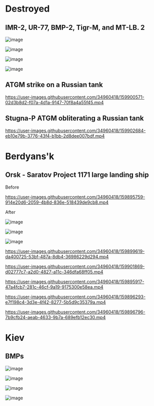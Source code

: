 
# Destroyed

## IMR-2, UR-77, BMP-2, Tigr-M, and MT-LB. 2

![image](https://user-images.githubusercontent.com/34960418/159899329-49bea8ce-1746-4950-b192-769167e1acb9.png)

![image](https://user-images.githubusercontent.com/34960418/159899351-59c5c1b4-2a05-42d0-b58a-42c6cc1328d5.png)

![image](https://user-images.githubusercontent.com/34960418/159899378-aa5e005b-bd94-4195-a133-6d9f7728facf.png)

![image](https://user-images.githubusercontent.com/34960418/159899399-fd985025-56dd-445a-a2e4-360fb6f0346b.png)


## ATGM strike on a Russian tank

https://user-images.githubusercontent.com/34960418/159900571-02d3b8d2-f07a-4d1a-9147-70f8a4a55f45.mp4


## Stugna-P ATGM obliterating a Russian tank

https://user-images.githubusercontent.com/34960418/159902684-eb10e79b-3776-43f4-b1bb-2d8dee007bdf.mp4







# Berdyans'k

## Orsk - Saratov Project 1171 large landing ship

Before

https://user-images.githubusercontent.com/34960418/159895759-914e20d6-2059-4b8d-836e-518439de9cb8.mp4


After

![image](https://user-images.githubusercontent.com/34960418/159895827-9adcf1d7-35c7-4280-b4aa-a422fc2eca0c.png)

![image](https://user-images.githubusercontent.com/34960418/159896086-3855e8ed-421a-4752-aa53-153c0fe1a9cb.png)

![image](https://user-images.githubusercontent.com/34960418/159896190-364a3fb2-1113-43e5-978f-d55a86fafc9a.png)

https://user-images.githubusercontent.com/34960418/159899619-da400725-53bf-487a-8db4-36986229d294.mp4

https://user-images.githubusercontent.com/34960418/159901869-d02777c7-a2d0-4827-a11c-346dfa68ff05.mp4

https://user-images.githubusercontent.com/34960418/159895917-47a4fcb7-281c-46cf-9a19-9175300e58ea.mp4

https://user-images.githubusercontent.com/34960418/159896293-e7f198c4-3d3e-4f42-8277-5b5d9c35379a.mp4

https://user-images.githubusercontent.com/34960418/159896796-7b9cfb24-aeab-4633-9b7a-689efb12ec30.mp4



# Kiev

## BMPs

![image](https://user-images.githubusercontent.com/34960418/159902244-f0559715-dc20-40db-ad62-8e51e36ca3fd.png)

![image](https://user-images.githubusercontent.com/34960418/159902265-7cc9a5ff-dc5f-4bf3-89b2-9436391c2187.png)

![image](https://user-images.githubusercontent.com/34960418/159902290-a2b0362a-fce9-4e34-9107-36e85b69b47f.png)

![image](https://user-images.githubusercontent.com/34960418/159902316-be0a44b0-7ef4-4abf-b775-ced4a8af9620.png)








